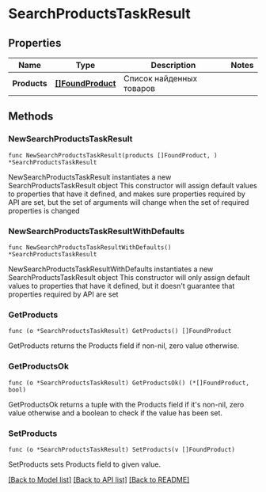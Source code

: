 # SearchProductsTaskResult

## Properties

Name | Type | Description | Notes
------------ | ------------- | ------------- | -------------
**Products** | [**[]FoundProduct**](FoundProduct.md) | Список найденных товаров | 

## Methods

### NewSearchProductsTaskResult

`func NewSearchProductsTaskResult(products []FoundProduct, ) *SearchProductsTaskResult`

NewSearchProductsTaskResult instantiates a new SearchProductsTaskResult object
This constructor will assign default values to properties that have it defined,
and makes sure properties required by API are set, but the set of arguments
will change when the set of required properties is changed

### NewSearchProductsTaskResultWithDefaults

`func NewSearchProductsTaskResultWithDefaults() *SearchProductsTaskResult`

NewSearchProductsTaskResultWithDefaults instantiates a new SearchProductsTaskResult object
This constructor will only assign default values to properties that have it defined,
but it doesn't guarantee that properties required by API are set

### GetProducts

`func (o *SearchProductsTaskResult) GetProducts() []FoundProduct`

GetProducts returns the Products field if non-nil, zero value otherwise.

### GetProductsOk

`func (o *SearchProductsTaskResult) GetProductsOk() (*[]FoundProduct, bool)`

GetProductsOk returns a tuple with the Products field if it's non-nil, zero value otherwise
and a boolean to check if the value has been set.

### SetProducts

`func (o *SearchProductsTaskResult) SetProducts(v []FoundProduct)`

SetProducts sets Products field to given value.



[[Back to Model list]](../README.md#documentation-for-models) [[Back to API list]](../README.md#documentation-for-api-endpoints) [[Back to README]](../README.md)


